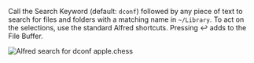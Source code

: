 Call the Search Keyword (default: `dconf`) followed by any piece of text to search for files and folders with a matching name in `~/Library`. To act on the selections, use the standard Alfred shortcuts. Pressing ↩ adds to the File Buffer.

![Alfred search for dconf apple.chess](https://i.imgur.com/ildkU5M.png)
